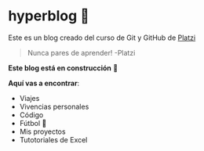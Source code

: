 # hyperblog :page_facing_up: 
Este es un blog creado del curso de Git y GitHub de  [Platzi](http://https://platzi.com/ "Platzi") 

>Nunca pares de aprender!
>-Platzi

**Este blog está en construcción** :construction:

**Aquí vas a encontrar**:
- Viajes
- Vivencias personales
- Código
- Fútbol :goal_net:
- Mis proyectos
- Tutotoriales de Excel
